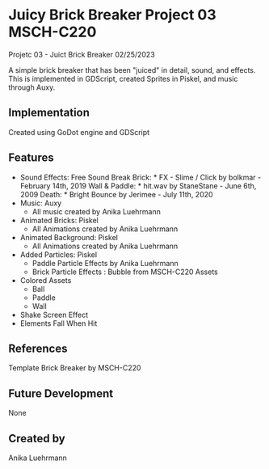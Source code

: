 # Juicy Brick Breaker Project 03 MSCH-C220
Projetc 03 - Juict Brick Breaker 02/25/2023

A simple brick breaker that has been "juiced" in detail, sound, and effects. This is implemented in GDScript, created Sprites in Piskel, and music through Auxy.

## Implementation
Created using GoDot engine and GDScript

## Features
- Sound Effects: Free Sound
Break Brick:      * FX - Slime / Click by bolkmar - February 14th, 2019
Wall & Paddle:    * hit.wav by StaneStane - June 6th, 2009
Death:            * Bright Bounce by Jerimee - July 11th, 2020
- Music: Auxy
    * All music created by Anika Luehrmann
- Animated Bricks: Piskel
    * All Animations created by Anika Luehrmann
- Animated Background: Piskel
    * All Animations created by Anika Luehrmann
- Added Particles: Piskel
    * Paddle Particle Effects by Anika Luehrmann
    * Brick Particle Effects : Bubble from MSCH-C220 Assets
- Colored Assets
    * Ball
    * Paddle
    * Wall
- Shake Screen Effect
- Elements Fall When Hit
## References
Template Brick Breaker by MSCH-C220

## Future Development
None

## Created by
Anika Luehrmann
